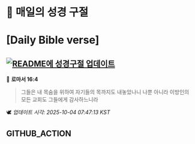 # 🙏 매일의 성경 구절
# [Daily Bible verse]
## [![README에 성경구절 업데이트](https://github.com/DONGSUKA/first_test/actions/workflows/update-readme-bible.yml/badge.svg)](https://github.com/DONGSUKA/first_test/actions/workflows/update-readme-bible.yml)
<!-- START_BIBLE_VERSE -->
📖 **로마서 16:4**
> 그들은 내 목숨을 위하여 자기들의 목까지도 내놓았나니 나뿐 아니라 이방인의 모든 교회도 그들에게 감사하느니라

🕊️ _업데이트 시각: 2025-10-04 07:47:13 KST_
  <!-- END_BIBLE_VERSE -->
## GITHUB_ACTION
